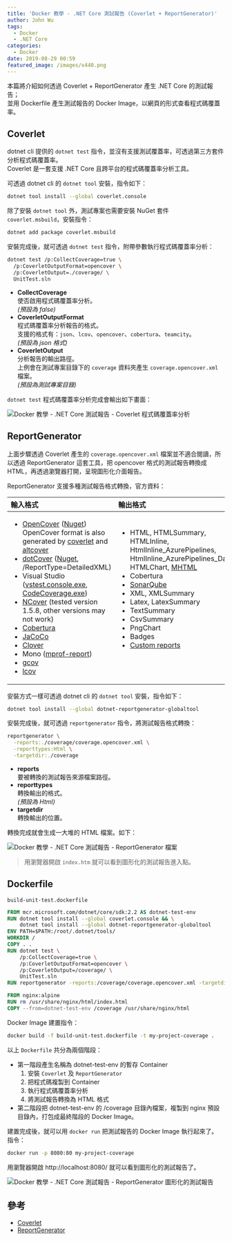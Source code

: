 ```yaml
---
title: 'Docker 教學 - .NET Core 測試報告 (Coverlet + ReportGenerator)'
author: John Wu
tags:
  - Docker
  - .NET Core
categories:
  - Docker
date: 2019-08-29 00:59
featured_image: /images/x440.png
---
```


本篇將介紹如何透過 Coverlet + ReportGenerator 產生 .NET Core 的測試報告；  
並用 Dockerfile 產生測試報告的 Docker Image，以網頁的形式查看程式碼覆蓋率。  

<!-- more -->

## Coverlet

dotnet cli 提供的 `dotnet test` 指令，並沒有支援測試覆蓋率，可透過第三方套件分析程式碼覆蓋率。  
Coverlet 是一套支援 .NET Core 且跨平台的程式碼覆蓋率分析工具。  

可透過 dotnet cli 的 `dotnet tool` 安裝，指令如下：  

```sh
dotnet tool install --global coverlet.console
```

除了安裝 `dotnet tool` 外，測試專案也需要安裝 NuGet 套件 `coverlet.msbuild`，安裝指令：  

```sh
dotnet add package coverlet.msbuild
```

安裝完成後，就可透過 `dotnet test` 指令，附帶參數執行程式碼覆蓋率分析：

```sh
dotnet test /p:CollectCoverage=true \
  /p:CoverletOutputFormat=opencover \
  /p:CoverletOutput=./coverage/ \
  UnitTest.sln
```

* **CollectCoverage**  
  使否啟用程式碼覆蓋率分析。  
  *(預設為 false)*  
* **CoverletOutputFormat**  
  程式碼覆蓋率分析報告的格式。  
  支援的格式有：`json`、`lcov`、`opencover`、`cobertura`、`teamcity`。  
  *(預設為 json 格式)*  
* **CoverletOutput**  
  分析報告的輸出路徑。  
  上例會在測試專案目錄下的 `coverage` 資料夾產生 `coverage.opencover.xml` 檔案。  
  *(預設為測試專案目錄)*  

`dotnet test` 程式碼覆蓋率分析完成會輸出如下畫面：  

![Docker 教學 - .NET Core 測試報告 - Coverlet 程式碼覆蓋率分析](/images/x438.png)  

## ReportGenerator  

上面步驟透過 Coverlet 產生的 `coverage.opencover.xml` 檔案並不適合閱讀，所以透過 ReportGenerator 這套工具，把 opencover 格式的測試報告轉換成 HTML，再透過瀏覽器打開，呈現圖形化介面報告。  

ReportGenerator 支援多種測試報告格式轉換，官方資料：  

| **輸入格式** | **輸出格式** |
|:------------------|:-------------------|
| <ul><li>[OpenCover](https://github.com/OpenCover/opencover) ([Nuget](https://www.nuget.org/packages/OpenCover))<br/>OpenCover format is also generated by [coverlet](https://github.com/tonerdo/coverlet/) and [altcover](https://github.com/SteveGilham/altcover)</li><li>[dotCover](https://www.jetbrains.com/dotcover/help/dotCover__Console_Runner_Commands.html) ([Nuget](https://www.nuget.org/packages/JetBrains.dotCover.CommandLineTools/), /ReportType=DetailedXML)</li><li>Visual Studio ([vstest.console.exe](https://github.com/danielpalme/ReportGenerator/wiki/Visual-Studio-Coverage-Tools#vstestconsoleexe), [CodeCoverage.exe](https://github.com/danielpalme/ReportGenerator/wiki/Visual-Studio-Coverage-Tools#codecoverageexe))</li><li>[NCover](https://www.ncover.com/info/download) (tested version 1.5.8, other versions may not work)</li><li>[Cobertura](https://github.com/cobertura/cobertura)</li><li>[JaCoCo](https://www.jacoco.org/jacoco/index.html)</li><li>[Clover](https://openclover.org/)</li><li>Mono ([mprof-report](https://www.mono-project.com/docs/debug+profile/profile/profiler/#analyzing-the-profile-data))</li><li>[gcov](https://gcc.gnu.org/onlinedocs/gcc/Gcov.html)</li><li>[lcov](https://github.com/linux-test-project/lcov)</li></ul> | <ul><li>HTML, HTMLSummary, HTMLInline, HtmlInline_AzurePipelines, HtmlInline_AzurePipelines_Dark, HTMLChart, [MHTML](https://en.wikipedia.org/wiki/MHTML)</li><li>Cobertura</li><li>[SonarQube](https://docs.sonarqube.org/latest/analysis/generic-test)</li><li>XML, XMLSummary</li><li>Latex, LatexSummary</li><li>TextSummary</li><li>CsvSummary</li><li>PngChart</li><li>Badges</li><li>[Custom reports](https://github.com/danielpalme/ReportGenerator/wiki/Custom-reports)</li></ul><br /><br /> |

安裝方式一樣可透過 dotnet cli 的 `dotnet tool` 安裝，指令如下：  

```sh
dotnet tool install --global dotnet-reportgenerator-globaltool
```

安裝完成後，就可透過 `reportgenerator` 指令，將測試報告格式轉換：

```sh
reportgenerator \
  -reports:./coverage/coverage.opencover.xml \
  -reporttypes:Html \
  -targetdir:./coverage
```

* **reports**  
  要被轉換的測試報告來源檔案路徑。  
* **reporttypes**  
  轉換輸出的格式。  
  *(預設為 Html)*  
* **targetdir**  
  轉換輸出的位置。  

轉換完成就會生成一大堆的 HTML 檔案。如下：  

![Docker 教學 - .NET Core 測試報告 - ReportGenerator 檔案](/images/x439.png)  

> 用瀏覽器開啟 `index.htm` 就可以看到圖形化的測試報告進入點。  

## Dockerfile

`build-unit-test.dockerfile`

```Dockerfile
FROM mcr.microsoft.com/dotnet/core/sdk:2.2 AS dotnet-test-env
RUN dotnet tool install --global coverlet.console && \
    dotnet tool install --global dotnet-reportgenerator-globaltool
ENV PATH=$PATH:/root/.dotnet/tools/
WORKDIR /
COPY . .
RUN dotnet test \
    /p:CollectCoverage=true \
    /p:CoverletOutputFormat=opencover \
    /p:CoverletOutput=/coverage/ \
    UnitTest.sln
RUN reportgenerator -reports:/coverage/coverage.opencover.xml -targetdir:/coverage

FROM nginx:alpine
RUN rm /usr/share/nginx/html/index.html
COPY --from=dotnet-test-env /coverage /usr/share/nginx/html
```

Docker Image 建置指令：  

```sh
docker build -f build-unit-test.dockerfile -t my-project-coverage .
```

以上 `Dockerfile` 共分為兩個階段：

* 第一階段產生名稱為 dotnet-test-env 的暫存 Container  
  1. 安裝 `Coverlet` 及 `ReportGenerator`  
  2. 把程式碼複製到 Container  
  3. 執行程式碼覆蓋率分析  
  4. 將測試報告轉換為 HTML 格式  
* 第二階段把 dotnet-test-env 的 /coverage 目錄內檔案，複製到 nginx 預設目錄內，打包成最終階段的 Docker Image。  

建置完成後，就可以用 `docker run` 把測試報告的 Docker Image 執行起來了。  
指令：  

```sh
docker run -p 8080:80 my-project-coverage
```

用瀏覽器開啟 http://localhost:8080/ 就可以看到圖形化的測試報告了。  

![Docker 教學 - .NET Core 測試報告 - ReportGenerator 圖形化的測試報告](/images/x440.png)  

## 參考

* [Coverlet](https://github.com/tonerdo/coverlet/)  
* [ReportGenerator](https://github.com/danielpalme/ReportGenerator)  
